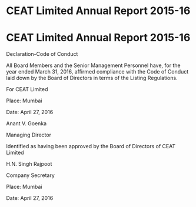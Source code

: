 # CEAT Limited Annual Report 2015-16

# CEAT Limited Annual Report 2015-16

Declaration-Code of Conduct

All Board Members and the Senior Management Personnel have, for the year ended March 31, 2016, affirmed compliance with the Code of Conduct laid down by the Board of Directors in terms of the Listing Regulations.

For CEAT Limited

Place: Mumbai

Date: April 27, 2016

Anant V. Goenka

Managing Director

Identified as having been approved by the Board of Directors of CEAT Limited

H.N. Singh Rajpoot

Company Secretary

Place: Mumbai

Date: April 27, 2016